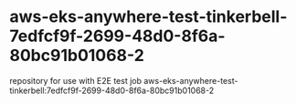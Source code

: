 # aws-eks-anywhere-test-tinkerbell-7edfcf9f-2699-48d0-8f6a-80bc91b01068-2
repository for use with E2E test job aws-eks-anywhere-test-tinkerbell:7edfcf9f-2699-48d0-8f6a-80bc91b01068-2
